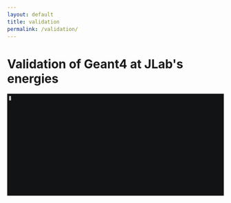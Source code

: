 ```yaml
---
layout: default
title: validation 
permalink: /validation/
---
```




# Validation of Geant4 at JLab's energies


![ifarm](/assets/gifs/ifarm.gif)


